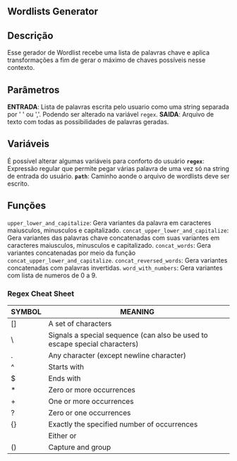 Wordlists Generator
----

## Descrição

Esse gerador de Wordlist recebe uma lista de palavras chave e aplica transformações a fim de gerar o máximo de chaves possíveis nesse contexto.

## Parâmetros 

**ENTRADA**: Lista de palavras escrita pelo usuario como uma string separada por ' ' ou ','. Podendo ser alterado na variável ``regex``.
**SAIDA**: Arquivo de texto com todas as possibilidades de palavras geradas.

## Variáveis
É possível alterar algumas variáveis para conforto do usuário
**``regex``**: Expressão regular que permite pegar várias palavra de uma vez só na string de entrada do usuário.
**``path``**: Caminho aonde o arquivo de wordlists deve ser escrito.

## Funções
``upper_lower_and_capitalize``: Gera variantes da palavra em caracteres maiusculos, minusculos e capitalizado.
``concat_upper_lower_and_capitalize``: Gera variantes das palavras chave concatenadas com suas variantes em caracteres maiusculos, minusculos e capitalizado.
``concat_words``: Gera variantes concatenadas por meio da função ``concat_upper_lower_and_capitalize``.
``concat_reversed_words``: Gera variantes concatenadas com palavras invertidas.
``word_with_numbers``: Gera variantes com lista de numeros de 0 a 9.
### Regex Cheat Sheet
SYMBOL | MEANING |
 --- | --- |
[]	| A set of characters		
\	| Signals a special sequence (can also be used to escape special characters)		
.	| Any character (except newline character)	
^	| Starts with	
$	| Ends with		
*	| Zero or more occurrences		
+	| One or more occurrences		
?	| Zero or one occurrences		
{}	| Exactly the specified number of occurrences		
|	| Either or	
()	| Capture and group